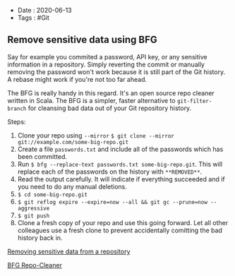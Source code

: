 - Date : 2020-06-13
- Tags : #Git

## Remove sensitive data using BFG

Say for example you commited a password, API key, or any sensitive information in a repository.  Simply reverting the commit or manually removing the password won't work because it is still part of the Git history.  A rebase might work if you're not too far ahead.   

The BFG is really handy in this regard. It's an open source repo cleaner written in Scala. The BFG is a simpler, faster alternative to `git-filter-branch` for cleansing bad data out of your Git repository history.

Steps: 

1. Clone your repo using `--mirror`  `$ git clone --mirror git://example.com/some-big-repo.git`
2. Create a file `passwords.txt` and include all of the passwords which has been committed. 
3. Run `$ bfg --replace-text passwords.txt some-big-repo.git`.  This will replace each of the passwords on the history with `**REMOVED**`. 
4. Read the output carefully.  It will indicate if everything succeeded and if you need to do any manual deletions. 
5. `$ cd some-big-repo.git`
6. `$ git reflog expire --expire=now --all && git gc --prune=now --aggressive`
7. `$ git push`
8. Clone a fresh copy of your repo and use this going forward. Let all other colleagues use a fresh clone to prevent accidentally comitting the bad history back in. 

[Removing sensitive data from a repository](https://help.github.com/en/github/authenticating-to-github/removing-sensitive-data-from-a-repository)

[BFG Repo-Cleaner](https://rtyley.github.io/bfg-repo-cleaner/)

